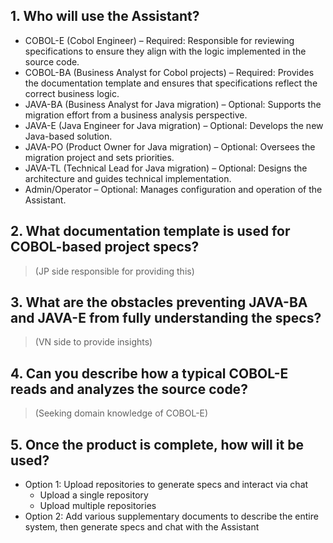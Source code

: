 ## 1. Who will use the Assistant?
- COBOL-E (Cobol Engineer) – Required: Responsible for reviewing specifications to ensure they align with the logic implemented in the source code.
- COBOL-BA (Business Analyst for Cobol projects) – Required: Provides the documentation template and ensures that specifications reflect the correct business logic.
- JAVA-BA (Business Analyst for Java migration) – Optional: Supports the migration effort from a business analysis perspective.
- JAVA-E (Java Engineer for Java migration) – Optional: Develops the new Java-based solution.
- JAVA-PO (Product Owner for Java migration) – Optional: Oversees the migration project and sets priorities.
- JAVA-TL (Technical Lead for Java migration) – Optional: Designs the architecture and guides technical implementation.
- Admin/Operator – Optional: Manages configuration and operation of the Assistant.

## 2. What documentation template is used for COBOL-based project specs?
> (JP side responsible for providing this)

## 3. What are the obstacles preventing JAVA-BA and JAVA-E from fully understanding the specs?
> (VN side to provide insights)
  
## 4. Can you describe how a typical COBOL-E reads and analyzes the source code?
> (Seeking domain knowledge of COBOL-E)

## 5. Once the product is complete, how will it be used?
  - Option 1: Upload repositories to generate specs and interact via chat
    - Upload a single repository
    - Upload multiple repositories
  - Option 2: Add various supplementary documents to describe the entire system, then generate specs and chat with the Assistant
